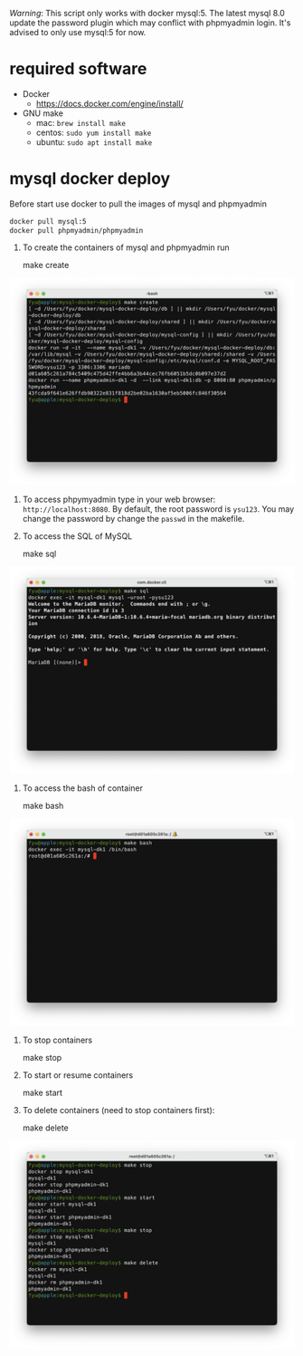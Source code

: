 *Warning*: This script only works with docker mysql:5. The latest mysql 8.0 update the password plugin which may conflict with phpmyadmin login. It's advised to only use mysql:5 for now.

# required software

* Docker
    * https://docs.docker.com/engine/install/
* GNU make
    * mac: `brew install make`
    * centos: `sudo yum install make`
    * ubuntu: `sudo apt install make`

# mysql docker deploy


Before start use docker to pull the images of mysql and phpmyadmin

    docker pull mysql:5
    docker pull phpmyadmin/phpmyadmin

1. To create the containers of mysql and phpmyadmin run

   make create

![create container](doc/fig/make_create.png)

1. To access phpymyadmin type in your web browser: `http://localhost:8080`. By default, the root password is `ysu123`. You may change the password by change the `passwd` in the makefile.

1. To access the SQL of MySQL

   make sql

![access sql](doc/fig/make_sql.png)

1. To access the bash of container

   make bash

![access bash](doc/fig/make_bash.png)

1. To stop containers

   make stop

1. To start or resume containers

   make start

1. To delete containers (need to stop containers first):

   make delete

![start/stop/delete containers](doc/fig/make_start_stop_delete.png)

